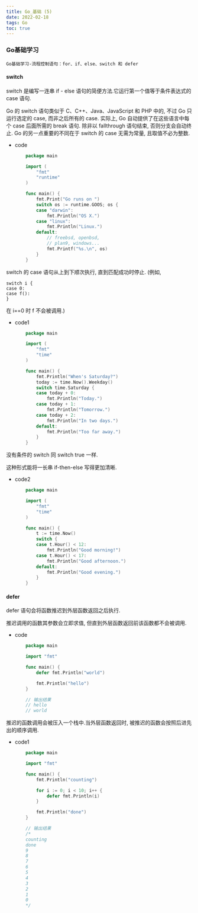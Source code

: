 ```yaml
---
title: Go_基础 (5)
date: 2022-02-18
tags: Go
toc: true
---
```


### Go基础学习
    Go基础学习-流程控制语句：for、if、else、switch 和 defer

<!-- more -->

#### switch
switch 是编写一连串 if - else 语句的简便方法.它运行第一个值等于条件表达式的 case 语句.

Go 的 switch 语句类似于 C、C++、Java、JavaScript 和 PHP 中的, 不过 Go 只运行选定的 case, 而非之后所有的 case. 实际上, Go 自动提供了在这些语言中每个 case 后面所需的 break 语句. 除非以 fallthrough 语句结束, 否则分支会自动终止. Go 的另一点重要的不同在于 switch 的 case 无需为常量, 且取值不必为整数.

- code
    ```go
        package main

        import (
            "fmt"
            "runtime"
        )

        func main() {
            fmt.Print("Go runs on ")
            switch os := runtime.GOOS; os {
            case "darwin":
                fmt.Println("OS X.")
            case "linux":
                fmt.Println("Linux.")
            default:
                // freebsd, openbsd,
                // plan9, windows...
                fmt.Printf("%s.\n", os)
            }
        }
    ```

switch 的 case 语句从上到下顺次执行, 直到匹配成功时停止.
(例如, 
```
switch i {
case 0:
case f():
}
```
在 i==0 时 f 不会被调用.)

- code1
    ```go
        package main

        import (
            "fmt"
            "time"
        )

        func main() {
            fmt.Println("When's Saturday?")
            today := time.Now().Weekday()
            switch time.Saturday {
            case today + 0:
                fmt.Println("Today.")
            case today + 1:
                fmt.Println("Tomorrow.")
            case today + 2:
                fmt.Println("In two days.")
            default:
                fmt.Println("Too far away.")
            }
        }
    ```

没有条件的 switch 同 switch true 一样.

这种形式能将一长串 if-then-else 写得更加清晰.

- code2
    ```go
        package main

        import (
            "fmt"
            "time"
        )

        func main() {
            t := time.Now()
            switch {
            case t.Hour() < 12:
                fmt.Println("Good morning!")
            case t.Hour() < 17:
                fmt.Println("Good afternoon.")
            default:
                fmt.Println("Good evening.")
            }
        }
    ```

#### defer 

defer 语句会将函数推迟到外层函数返回之后执行.

推迟调用的函数其参数会立即求值, 但直到外层函数返回前该函数都不会被调用.

- code
    ```go
        package main

        import "fmt"

        func main() {
            defer fmt.Println("world")

            fmt.Println("hello")
        }

        // 输出结果
        // hello
        // world
    ```

推迟的函数调用会被压入一个栈中.当外层函数返回时, 被推迟的函数会按照后进先出的顺序调用.

- code1
    ```go
        package main

        import "fmt"

        func main() {
            fmt.Println("counting")

            for i := 0; i < 10; i++ {
                defer fmt.Println(i)
            }

            fmt.Println("done")
        }

        // 输出结果
        /*
        counting
        done
        9
        8
        7
        6
        5
        4
        3
        2
        1
        0
        */
    ```
